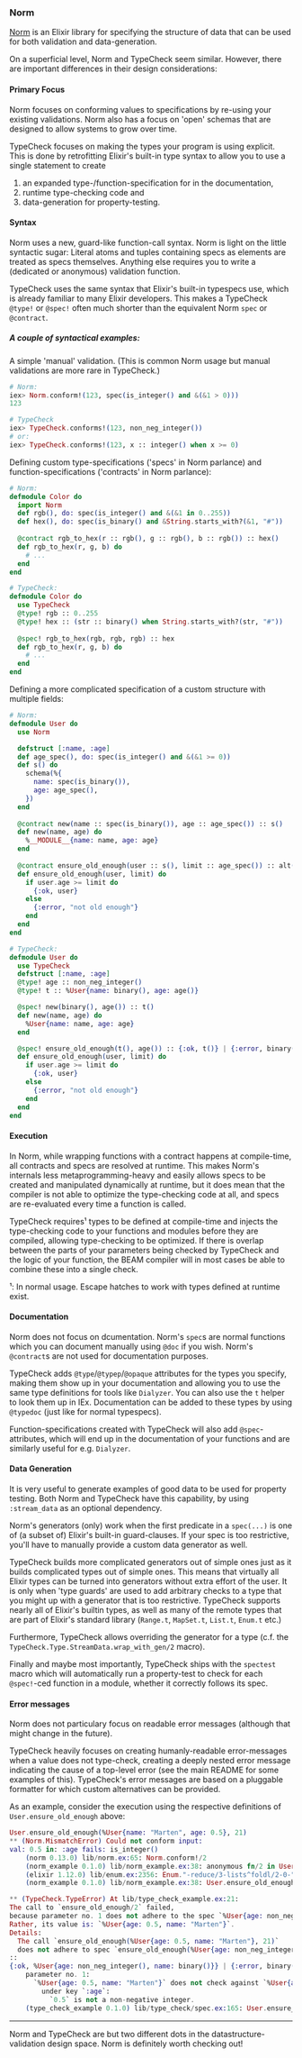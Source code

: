 ### Norm

[Norm](https://github.com/keathley/norm/) is an Elixir library for specifying the structure of data that can be used for both validation and data-generation.

On a superficial level, Norm and TypeCheck seem similar. However, there are important differences in their design considerations:

#### Primary Focus 

Norm focuses on conforming values to specifications by re-using your existing validations. 
Norm also has a focus on 'open' schemas that are designed to allow systems to grow over time.

TypeCheck focuses on making the types your program is using explicit. 
This is done by retrofitting Elixir's built-in type syntax to allow you to use a single statement to create 
1. an expanded type-/function-specification for in the documentation, 
2. runtime type-checking code and
3. data-generation for property-testing.

#### Syntax

Norm uses a new, guard-like function-call syntax.
Norm is light on the little syntactic sugar: Literal atoms and tuples containing specs as elements are treated as specs themselves. 
Anything else requires you to write a (dedicated or anonymous) validation function.

TypeCheck uses the same syntax that Elixir's built-in typespecs use, which is already familiar to many Elixir developers.
This makes a TypeCheck `@type!` or `@spec!` often much shorter than the equivalent Norm `spec` or `@contract`.

##### A couple of syntactical examples:

A simple 'manual' validation. (This is common Norm usage but manual validations are more rare in TypeCheck.)

```elixir
# Norm:
iex> Norm.conform!(123, spec(is_integer() and &(&1 > 0)))
123
```

```elixir
# TypeCheck
iex> TypeCheck.conforms!(123, non_neg_integer())
# or:
iex> TypeCheck.conforms!(123, x :: integer() when x >= 0)
```

Defining custom type-specifications ('specs' in Norm parlance) and function-specifications ('contracts' in Norm parlance):

```elixir
# Norm:
defmodule Color do
  import Norm
  def rgb(), do: spec(is_integer() and &(&1 in 0..255))
  def hex(), do: spec(is_binary() and &String.starts_with?(&1, "#"))
  
  @contract rgb_to_hex(r :: rgb(), g :: rgb(), b :: rgb()) :: hex()
  def rgb_to_hex(r, g, b) do
    # ...
  end
end
```

```elixir
# TypeCheck:
defmodule Color do
  use TypeCheck
  @type! rgb :: 0..255
  @type! hex :: (str :: binary() when String.starts_with?(str, "#"))
  
  @spec! rgb_to_hex(rgb, rgb, rgb) :: hex
  def rgb_to_hex(r, g, b) do
    # ...
  end
end
```

Defining a more complicated specification of a custom structure with multiple fields:

```elixir
# Norm:
defmodule User do
  use Norm

  defstruct [:name, :age]
  def age_spec(), do: spec(is_integer() and &(&1 >= 0))
  def s() do
    schema(%{
      name: spec(is_binary()),
      age: age_spec(),
    })
  end
  
  @contract new(name :: spec(is_binary()), age :: age_spec()) :: s()
  def new(name, age) do
    %__MODULE__{name: name, age: age}
  end
  
  @contract ensure_old_enough(user :: s(), limit :: age_spec()) :: alt(success: {:ok, s()}, problem: {:error, spec(is_binary())})
  def ensure_old_enough(user, limit) do
    if user.age >= limit do
      {:ok, user}
    else
      {:error, "not old enough"}
    end
  end
end
```

```elixir
# TypeCheck:
defmodule User do
  use TypeCheck
  defstruct [:name, :age]
  @type! age :: non_neg_integer()
  @type! t :: %User{name: binary(), age: age()}

  @spec! new(binary(), age()) :: t()
  def new(name, age) do
    %User{name: name, age: age}
  end

  @spec! ensure_old_enough(t(), age()) :: {:ok, t()} | {:error, binary()}
  def ensure_old_enough(user, limit) do
    if user.age >= limit do
      {:ok, user}
    else
      {:error, "not old enough"}
    end
  end
end
```

#### Execution

In Norm, while wrapping functions with a contract happens at compile-time, 
all contracts and specs are resolved at runtime.
This makes Norm's internals less metaprogramming-heavy and easily allows specs to be created and manipulated dynamically at runtime, 
but it does mean that the compiler is not able to optimize the type-checking code at all, and specs are re-evaluated every time a function is called.

TypeCheck requires¹ types to be defined at compile-time and injects the type-checking code to your functions and modules before they are compiled, 
allowing type-checking to be optimized.
If there is overlap between the parts of your parameters being checked by TypeCheck and the logic of your function,
the BEAM compiler will in most cases be able to combine these into a single check.

¹: In normal usage. Escape hatches to work with types defined at runtime exist.

#### Documentation

Norm does not focus on dcumentation.
Norm's `spec`s are normal functions which you can document manually using `@doc` if you wish. 
Norm's `@contract`s are not used for documentation purposes.

TypeCheck adds `@type`/`@typep`/`@opaque` attributes for the types you specify, making them show up in your documentation 
and allowing you to use the same type definitions for tools like `Dialyzer`. 
You can also use the `t` helper to look them up in IEx. 
Documentation can be added to these types by using `@typedoc` (just like for normal typespecs).

Function-specifications created with TypeCheck will also add `@spec`-attributes, which will end up in the documentation of your functions and are similarly useful for e.g. `Dialyzer`.

#### Data Generation

It is very useful to generate examples of good data to be used for property testing.
Both Norm and TypeCheck have this capability, by using `:stream_data` as an optional dependency.

Norm's generators (only) work when the first predicate in a `spec(...)` is one of (a subset of) Elixir's built-in guard-clauses. 
If your spec is too restrictive, you'll have to manually provide a custom data generator as well.

TypeCheck builds more complicated generators out of simple ones just as it builds complicated types out of simple ones. 
This means that virtually all Elixir types can be turned into generators without extra effort of the user. 
It is only when 'type guards' are used to add arbitrary checks to a type that you might up with a generator that is too restrictive. 
TypeCheck supports nearly all of Elixir's builtin types, as well as many of the remote types that are part of Elixir's standard library (`Range.t`, `MapSet.t`, `List.t`, `Enum.t` etc.)

Furthermore, TypeCheck allows overriding the generator for a type (c.f. the `TypeCheck.Type.StreamData.wrap_with_gen/2` macro).

Finally and maybe most importantly, TypeCheck ships with the `spectest` macro 
which will automatically run a property-test to check for each `@spec!`-ced function in a module, whether it correctly follows its spec.

#### Error messages

Norm does not particulary focus on readable error messages (although that might change in the future).

TypeCheck heavily focuses on creating humanly-readable error-messages when a value does not type-check,
creating a deeply nested error message indicating the cause of a top-level error (see the main README for some examples of this). 
TypeCheck's error messages are based on a pluggable formatter for which custom alternatives can be provided.

As an example, consider the execution using the respective definitions of `User.ensure_old_enough` above:

```elixir
User.ensure_old_enough(%User{name: "Marten", age: 0.5}, 21)
** (Norm.MismatchError) Could not conform input:
val: 0.5 in: :age fails: is_integer()
    (norm 0.13.0) lib/norm.ex:65: Norm.conform!/2
    (norm_example 0.1.0) lib/norm_example.ex:38: anonymous fn/2 in User.ensure_old_enough/2
    (elixir 1.12.0) lib/enum.ex:2356: Enum."-reduce/3-lists^foldl/2-0-"/3
    (norm_example 0.1.0) lib/norm_example.ex:38: User.ensure_old_enough/2
```

```elixir
** (TypeCheck.TypeError) At lib/type_check_example.ex:21:
The call to `ensure_old_enough/2` failed,
because parameter no. 1 does not adhere to the spec `%User{age: non_neg_integer(), name: binary()}`.
Rather, its value is: `%User{age: 0.5, name: "Marten"}`.
Details:
  The call `ensure_old_enough(%User{age: 0.5, name: "Marten"}, 21)`
  does not adhere to spec `ensure_old_enough(%User{age: non_neg_integer(), name: binary()}, non_neg_integer())
::
{:ok, %User{age: non_neg_integer(), name: binary()}} | {:error, binary()}`. Reason:
    parameter no. 1:
      `%User{age: 0.5, name: "Marten"}` does not check against `%User{age: non_neg_integer(), name: binary()}`. Reason:
        under key `:age`:
          `0.5` is not a non-negative integer.
    (type_check_example 0.1.0) lib/type_check/spec.ex:165: User.ensure_old_enough/2

```

---

Norm and TypeCheck are but two different dots in the datastructure-validation design space. Norm is definitely worth checking out!

